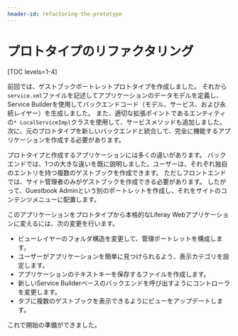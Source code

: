 ```yaml
---
header-id: refactoring-the-prototype
---
```


# プロトタイプのリファクタリング

[TOC levels=1-4]

前回では、ゲストブックポートレットプロトタイプを作成しました。 それから`service.xml`ファイルを記述してアプリケーションのデータモデルを定義し、Service Builderを使用してバックエンドコード（モデル、サービス、および永続レイヤー）を生成しました。 また、適切な拡張ポイントであるエンティティの`* LocalServiceImpl`クラスを使用して、サービスメソッドも追加しました。 次に、元のプロトタイプを新しいバックエンドと統合して、完全に機能するアプリケーションを作成する必要があります。

プロトタイプと作成するアプリケーションには多くの違いがあります。 バックエンドでは、1つの大きな違いを既に説明しました。ユーザーは、それぞれ独自のエントリを持つ複数のゲストブックを作成できます。 ただしフロントエンドでは、サイト管理者のみがゲストブックを作成できる必要があります。 したがって、Guestbook Adminという別のポートレットを作成し、それをサイトのコンテンツメニューに配置します。

このアプリケーションをプロトタイプから本格的なLiferay Webアプリケーションに変えるには、次の変更を行います。

  - ビューレイヤーのフォルダ構造を変更して、管理ポートレットを構成します。
  - ユーザーがアプリケーションを簡単に見つけられるよう、表示カテゴリを設定します。
  - アプリケーションのテキストキーを保存するファイルを作成します。
  - 新しいService Builderベースのバックエンドを呼び出すようにコントローラを変更します。
  - タブに複数のゲストブックを表示できるようにビューをアップデートします。

これで開始の準備ができました。

<a class="go-link btn btn-primary" href="/docs/7-1/tutorials/-/knowledge_base/t/organizing-folders-for-larger-applications"> <span class="icon-circle-arrow-right"></span></a>

